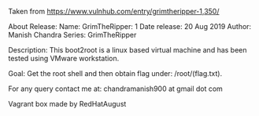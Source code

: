Taken from https://www.vulnhub.com/entry/grimtheripper-1,350/

About Release:
    Name: GrimTheRipper: 1
    Date release: 20 Aug 2019
    Author: Manish Chandra
    Series: GrimTheRipper

Description:
This boot2root is a linux based virtual machine and has been tested using VMware workstation.

Goal: Get the root shell and then obtain flag under: /root/(flag.txt).

For any query contact me at: chandramanish900 at gmail dot com

Vagrant box made by RedHatAugust
